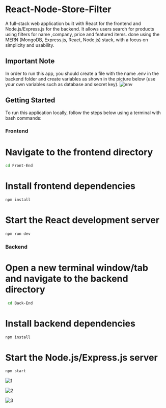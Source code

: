 # React-Node-Store-Filter
A full-stack web application built with React for the frontend and Node.js/Express.js for the backend. It allows users search for products using filters for name ,company, price and featured items. done using the MERN (MongoDB, Express.js, React, Node.js) stack, with a focus on simplicity and usability.

## Important Note
In order to run this app, you should create a file with the name .env in the backend folder and create variables as shown in the picture below (use your own variables such as database and secret key).
![env](https://github.com/AmmarAbdoh/React-Node-Store-Filter-App/assets/90091361/7a770109-62b2-44e1-9236-7ad0b6ef0794)


## Getting Started

To run this application locally, follow the steps below using a terminal with bash commands:

### Frontend

# Navigate to the frontend directory

   ```bash
   cd Front-End
   ```

# Install frontend dependencies
  ```bash
  npm install
  ```

# Start the React development server
  ```bash
  npm run dev
  ```

### Backend
# Open a new terminal window/tab and navigate to the backend directory
  ```bash
   cd Back-End
   ```

# Install backend dependencies
  ```bash
  npm install
  ```

# Start the Node.js/Express.js server
  ```bash
  npm start
  ```
![1](https://github.com/AmmarAbdoh/React-Node-Store-Filter/assets/90091361/174d8580-bcc8-4f81-96ca-49089387a895)

![2](https://github.com/AmmarAbdoh/React-Node-Store-Filter/assets/90091361/4494ccd2-2049-490a-92a5-82477e786670)

![3](https://github.com/AmmarAbdoh/React-Node-Store-Filter/assets/90091361/0c1b1485-21b4-4c10-8c12-bdef7109c5a7)
